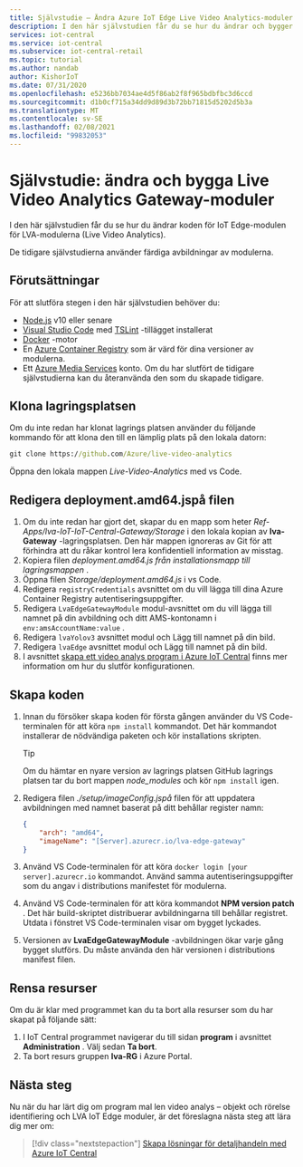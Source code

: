 ```yaml
---
title: Självstudie – Ändra Azure IoT Edge Live Video Analytics-moduler
description: I den här självstudien får du se hur du ändrar och bygger de Live Video Analytics Gateway-moduler som används av program mal len video analys – objekt och rörelse identifiering.
services: iot-central
ms.service: iot-central
ms.subservice: iot-central-retail
ms.topic: tutorial
ms.author: nandab
author: KishorIoT
ms.date: 07/31/2020
ms.openlocfilehash: e5236bb7034ae4d5f86ab2f8f965bdbfbc3d6ccd
ms.sourcegitcommit: d1b0cf715a34dd9d89d3b72bb71815d5202d5b3a
ms.translationtype: MT
ms.contentlocale: sv-SE
ms.lasthandoff: 02/08/2021
ms.locfileid: "99832053"
---
```

# <a name="tutorial-modify-and-build-the-live-video-analytics-gateway-modules"></a>Självstudie: ändra och bygga Live Video Analytics Gateway-moduler

I den här självstudien får du se hur du ändrar koden för IoT Edge-modulen för LVA-modulerna (Live Video Analytics).

De tidigare självstudierna använder färdiga avbildningar av modulerna.

## <a name="prerequisites"></a>Förutsättningar

För att slutföra stegen i den här självstudien behöver du:

* [Node.js](https://nodejs.org/en/download/) v10 eller senare
* [Visual Studio Code](https://code.visualstudio.com/Download) med [TSLint](https://marketplace.visualstudio.com/items?itemName=ms-vscode.vscode-typescript-tslint-plugin) -tillägget installerat
* [Docker](https://www.docker.com/products/docker-desktop) -motor
* En [Azure Container Registry](../../container-registry/index.yml) som är värd för dina versioner av modulerna.
* Ett [Azure Media Services](../../media-services/index.yml) konto. Om du har slutfört de tidigare självstudierna kan du återanvända den som du skapade tidigare.

## <a name="clone-the-repository"></a>Klona lagringsplatsen

Om du inte redan har klonat lagrings platsen använder du följande kommando för att klona den till en lämplig plats på den lokala datorn:

```cmd
git clone https://github.com/Azure/live-video-analytics
```

Öppna den lokala mappen *Live-Video-Analytics* med vs Code.

## <a name="edit-the-deploymentamd64json-file"></a>Redigera deployment.amd64.jspå filen

1. Om du inte redan har gjort det, skapar du en mapp som heter *Ref-Apps/lva-IoT-IoT-Central-Gateway/Storage* i den lokala kopian av **lva-Gateway** -lagringsplatsen. Den här mappen ignoreras av Git för att förhindra att du råkar kontrol lera konfidentiell information av misstag.
1. Kopiera filen *deployment.amd64.js* *från installationsmapp till* *lagringsmappen* .
1. Öppna filen *Storage/deployment.amd64.js* i vs Code.
1. Redigera `registryCredentials` avsnittet om du vill lägga till dina Azure Container Registry autentiseringsuppgifter.
1. Redigera `LvaEdgeGatewayModule` modul-avsnittet om du vill lägga till namnet på din avbildning och ditt AMS-kontonamn i `env:amsAccountName:value` .
1. Redigera `lvaYolov3` avsnittet modul och Lägg till namnet på din bild.
1. Redigera `lvaEdge` avsnittet modul och Lägg till namnet på din bild.
1. I avsnittet [skapa ett video analys program i Azure IoT Central](tutorial-video-analytics-create-app-yolo-v3.md) finns mer information om hur du slutför konfigurationen.

## <a name="build-the-code"></a>Skapa koden

1. Innan du försöker skapa koden för första gången använder du VS Code-terminalen för att köra `npm install` kommandot. Det här kommandot installerar de nödvändiga paketen och kör installations skripten.

    > [!TIP]
    > Om du hämtar en nyare version av lagrings platsen GitHub lagrings platsen tar du bort mappen *node_modules* och kör `npm install` igen.

1. Redigera filen *./setup/imageConfig.jspå* filen för att uppdatera avbildningen med namnet baserat på ditt behållar register namn:

    ```json
    {
        "arch": "amd64",
        "imageName": "[Server].azurecr.io/lva-edge-gateway"
    }
    ```

1. Använd VS Code-terminalen för att köra `docker login [your server].azurecr.io` kommandot. Använd samma autentiseringsuppgifter som du angav i distributions manifestet för modulerna.

1. Använd VS Code-terminalen för att köra kommandot **NPM version patch** . Det här build-skriptet distribuerar avbildningarna till behållar registret. Utdata i fönstret VS Code-terminalen visar om bygget lyckades.

1. Versionen av **LvaEdgeGatewayModule** -avbildningen ökar varje gång bygget slutförs. Du måste använda den här versionen i distributions manifest filen.

## <a name="clean-up-resources"></a>Rensa resurser

Om du är klar med programmet kan du ta bort alla resurser som du har skapat på följande sätt:

1. I IoT Central programmet navigerar du till sidan **program** i avsnittet **Administration** . Välj sedan **Ta bort**.
1. Ta bort resurs gruppen **lva-RG** i Azure Portal.

## <a name="next-steps"></a>Nästa steg

Nu när du har lärt dig om program mal len video analys – objekt och rörelse identifiering och LVA IoT Edge moduler, är det föreslagna nästa steg att lära dig mer om:

> [!div class="nextstepaction"]
> [Skapa lösningar för detaljhandeln med Azure IoT Central](overview-iot-central-retail.md)